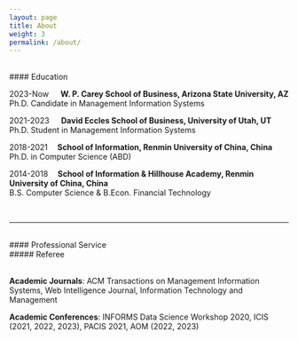 ```yaml
---
layout: page
title: About
weight: 3
permalink: /about/
---
```


<br>
#### Education 
<br>

2023-Now &thinsp; &ensp; **W. P. Carey School of Business, Arizona State University, AZ**<br>
Ph.D. Candidate in Management Information Systems 
<br>

2021-2023 &thinsp; &ensp; **David Eccles School of Business, University of Utah, UT**<br>
Ph.D. Student in Management Information Systems 
<br>

2018-2021 &ensp; &thinsp;**School of Information, Renmin University of China, China**<br>
Ph.D. in Computer Science (ABD)
<br>

2014-2018 &ensp; &thinsp;**School of Information & Hillhouse Academy, Renmin University of China, China**<br>
B.S. Computer Science & B.Econ. Financial Technology <br>

<br>

---
<br>
#### Professional Service
<br>
##### Referee <br>
<br>

**Academic Journals**: ACM Transactions on Management Information Systems, Web Intelligence Journal, Information Technology and Management <br>

**Academic Conferences**: INFORMS Data Science Workshop 2020, ICIS (2021, 2022, 2023), PACIS 2021, AOM (2022, 2023) <br>



